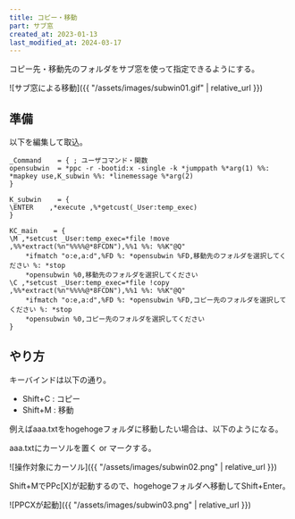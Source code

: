 ```yaml
---
title: コピー・移動
part: サブ窓
created_at: 2023-01-13
last_modified_at: 2024-03-17
---
```


コピー先・移動先のフォルダをサブ窓を使って指定できるようにする。

![サブ窓による移動]({{ "/assets/images/subwin01.gif" | relative_url }})

## 準備

以下を編集して取込。

```text
_Command	= {	; ユーザコマンド・関数
opensubwin	= *ppc -r -bootid:x -single -k *jumppath %*arg(1) %%: *mapkey use,K_subwin %%: *linemessage %*arg(2)
}

K_subwin	= {
\ENTER    ,*execute ,%*getcust(_User:temp_exec)
}

KC_main    = {
\M ,*setcust _User:temp_exec=*file !move ,%%*extract(%n"%%%%@*8FCDN"),%%1 %%: %%K"@Q"
	*ifmatch "o:e,a:d",%FD %: *opensubwin %FD,移動先のフォルダを選択してください %: *stop
	*opensubwin %0,移動先のフォルダを選択してください
\C ,*setcust _User:temp_exec=*file !copy ,%%*extract(%n"%%%%@*8FCDN"),%%1 %%: %%K"@Q"
	*ifmatch "o:e,a:d",%FD %: *opensubwin %FD,コピー先のフォルダを選択してください %: *stop
	*opensubwin %0,コピー先のフォルダを選択してください
}
```

## やり方

キーバインドは以下の通り。

- Shift+C : コピー
- Shift+M : 移動

例えばaaa.txtをhogehogeフォルダに移動したい場合は、以下のようになる。

aaa.txtにカーソルを置く or マークする。

![操作対象にカーソル]({{ "/assets/images/subwin02.png" | relative_url }})

Shift+MでPPc[X]が起動するので、hogehogeフォルダへ移動してShift+Enter。

![PPCXが起動]({{ "/assets/images/subwin03.png" | relative_url }})

